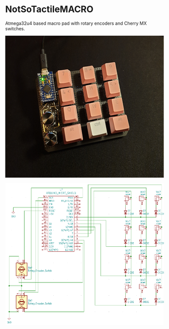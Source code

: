 # NotSoTactileMACRO

Atmega32u4 based macro pad with rotary encoders and Cherry MX switches.

<p align="center">
  <img width="577" height="450" src="https://github.com/Cipulot/NotSoTactileMACRO/blob/main/media/NoSoTactileMACRO.jpg">
</p>

<p align="center">
 <img width="577" height="450" src="https://github.com/Cipulot/NotSoTactileMACRO/blob/main/media/Schematic.png">
</p>
